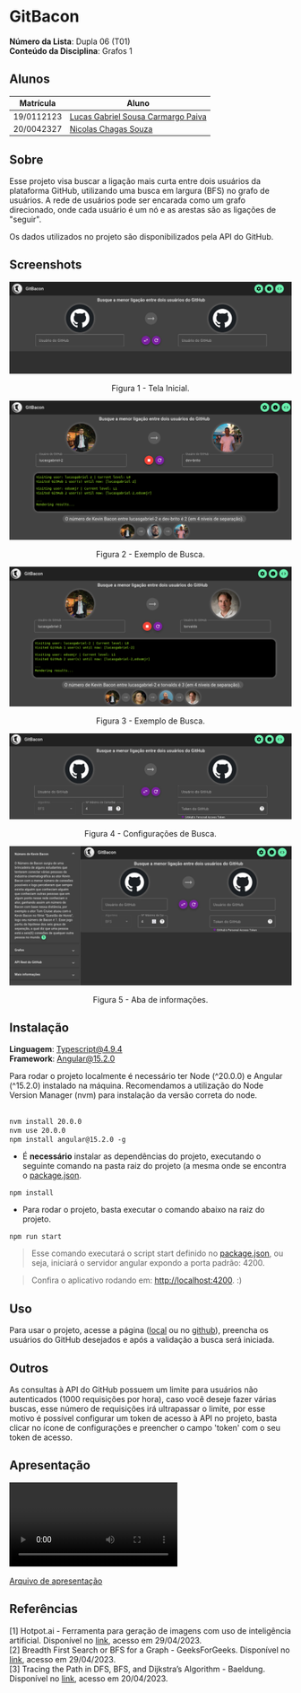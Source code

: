 # GitBacon

**Número da Lista**: Dupla 06 (T01)<br>
**Conteúdo da Disciplina**: Grafos 1<br>

## Alunos

| Matrícula  | Aluno                                                                   |
|------------|-------------------------------------------------------------------------|
| 19/0112123 | [Lucas Gabriel Sousa Carmargo Paiva](https://github.com/lucasgabriel-2) |
| 20/0042327 | [Nicolas Chagas Souza](https://github.com/nszchagas)                    |

## Sobre

Esse projeto visa buscar a ligação mais curta entre dois usuários da plataforma GitHub, utilizando uma busca em largura (BFS) no grafo de usuários. A rede de usuários pode ser encarada como um grafo direcionado, onde cada usuário é um nó e as arestas são as ligações de "seguir". 

Os dados utilizados no projeto são disponibilizados pela API do GitHub. 


## Screenshots



![Figura 1 - Tela inicial.](./assets/tela-inicial.png)

<center> Figura 1 - Tela Inicial.</center>


![Figura 2 - Busca em andamento.](./assets/busca1.png)

<center> Figura 2 - Exemplo de Busca.</center>


![Figura 3 - Busca em andamento.](./assets/busca2.png)

<center> Figura 3 - Exemplo de Busca.</center>


![](./assets/configuracoes-busca.png)

<center> Figura 4 - Configurações de Busca.</center>

![](./assets/informacoes.png)

<center> Figura 5 - Aba de informações.</center>

## Instalação

**Linguagem**: Typescript@4.9.4<br>
**Framework**: Angular@15.2.0<br>

Para rodar o projeto localmente é necessário ter Node (^20.0.0) e Angular (^15.2.0) instalado na máquina. Recomendamos a utilização do Node Version Manager (nvm) para instalação da versão correta do node. 

```shell

nvm install 20.0.0
nvm use 20.0.0
npm install angular@15.2.0 -g

```

- É **necessário** instalar as dependências do projeto, executando o seguinte comando na pasta raiz do projeto (a mesma onde se encontra o [package.json](./package.json).

```shell
npm install 
```

- Para rodar o projeto, basta executar o comando abaixo na raiz do projeto.

```shell
npm run start 
```

> Esse comando executará o script start definido no [package.json](./package.json), ou seja, iniciará o servidor angular expondo a porta padrão: 4200.

> Confira o aplicativo rodando em: [http://localhost:4200](http://localhost:4200). :)


## Uso

Para usar o projeto, acesse a página ([local](http://localhost:4200) ou no [github](https://projeto-de-algoritmos.github.io/Grafos1_GitBacon/)), preencha os usuários do GitHub desejados e após a validação a busca será iniciada. 

## Outros

As consultas à API do GitHub possuem um limite para usuários não autenticados (1000 requisições por hora), caso você deseje fazer várias buscas, esse número de requisições irá ultrapassar o limite, por esse motivo é possível configurar um token de acesso à API no projeto, basta clicar no ícone de configurações e preencher o campo 'token' com o seu token de acesso.  


## Apresentação 

<video src='./assets/gravacao.mp4'></video>

[Arquivo de apresentação](./assets/gravacao.mp4)


## Referências

[1] Hotpot.ai - Ferramenta para geração de imagens com uso de inteligência artificial. Disponível no [link](https://hotpot.ai/), acesso em 29/04/2023. <br/>
[2] Breadth First Search or BFS for a Graph - GeeksForGeeks. Disponível no [link](https://www.geeksforgeeks.org/breadth-first-search-or-bfs-for-a-graph/), acesso em 29/04/2023. <br/>
[3] Tracing the Path in DFS, BFS, and Dijkstra’s Algorithm - Baeldung. Disponível no [link](https://www.baeldung.com/cs/dfs-vs-bfs-vs-dijkstra), acesso em 20/04/2023.<br/>

